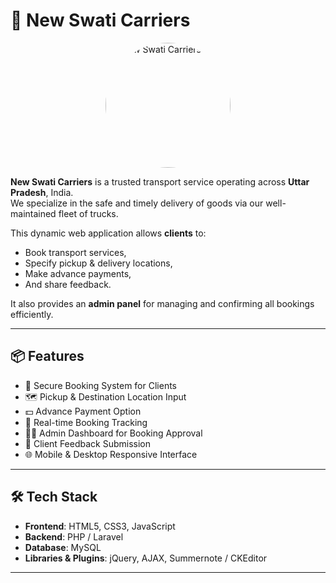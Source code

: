 # 🚛 New Swati Carriers

<p align="center">
  <img src="public/img/logo/logo.png" alt="New Swati Carriers Logo" width="200" height="200" style="border-radius: 50%;">
</p>
 <!-- Replace this path with the actual location of your logo file -->

**New Swati Carriers** is a trusted transport service operating across **Uttar Pradesh**, India.  
We specialize in the safe and timely delivery of goods via our well-maintained fleet of trucks.

This dynamic web application allows **clients** to:
- Book transport services,
- Specify pickup & delivery locations,
- Make advance payments,
- And share feedback.

It also provides an **admin panel** for managing and confirming all bookings efficiently.

---

## 📦 Features

- 🔐 Secure Booking System for Clients  
- 🗺️ Pickup & Destination Location Input  
- 💵 Advance Payment Option  
- 📲 Real-time Booking Tracking  
- 👨‍💼 Admin Dashboard for Booking Approval  
- 💬 Client Feedback Submission  
- 🌐 Mobile & Desktop Responsive Interface  

---

## 🛠️ Tech Stack

- **Frontend**: HTML5, CSS3, JavaScript  
- **Backend**: PHP / Laravel  
- **Database**: MySQL  
- **Libraries & Plugins**: jQuery, AJAX, Summernote / CKEditor  

---

